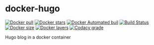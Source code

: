 # docker-hugo

[![Docker pull](https://img.shields.io/docker/pulls/nouchka/hugo)](https://hub.docker.com/r/nouchka/hugo/)
[![Docker stars](https://img.shields.io/docker/stars/nouchka/hugo)](https://hub.docker.com/r/nouchka/hugo/)
[![Docker Automated buil](https://img.shields.io/docker/automated/nouchka/hugo.svg)](https://hub.docker.com/r/nouchka/hugo/)
[![Build Status](https://img.shields.io/travis/nouchka/docker-hugo/master)](https://travis-ci.org/nouchka/docker-hugo)
[![Docker size](https://img.shields.io/docker/image-size/nouchka/hugo/latest)](https://hub.docker.com/r/nouchka/hugo/)
[![Docker layers](https://img.shields.io/microbadger/layers/nouchka/hugo/latest)](https://hub.docker.com/r/nouchka/hugo/)
[![Codacy grade](https://img.shields.io/codacy/grade/48fad382608240cc9e47b2d861cc68db)](https://hub.docker.com/r/nouchka/hugo/)

Hugo blog in a docker container
